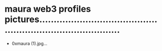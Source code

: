 # maura web3 profiles pictures.................................................................................
- 0xmaura (1).jpg...
